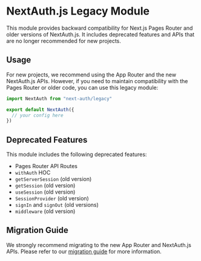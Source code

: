 # NextAuth.js Legacy Module

This module provides backward compatibility for Next.js Pages Router and older versions of NextAuth.js. It includes deprecated features and APIs that are no longer recommended for new projects.

## Usage

For new projects, we recommend using the App Router and the new NextAuth.js APIs. However, if you need to maintain compatibility with the Pages Router or older code, you can use this legacy module:

```typescript
import NextAuth from "next-auth/legacy"

export default NextAuth({
  // your config here
})
```

## Deprecated Features

This module includes the following deprecated features:

- Pages Router API Routes
- `withAuth` HOC
- `getServerSession` (old version)
- `getSession` (old version)
- `useSession` (old version)
- `SessionProvider` (old version)
- `signIn` and `signOut` (old versions)
- `middleware` (old version)

## Migration Guide

We strongly recommend migrating to the new App Router and NextAuth.js APIs. Please refer to our [migration guide](https://next-auth.js.org/getting-started/migration) for more information.
